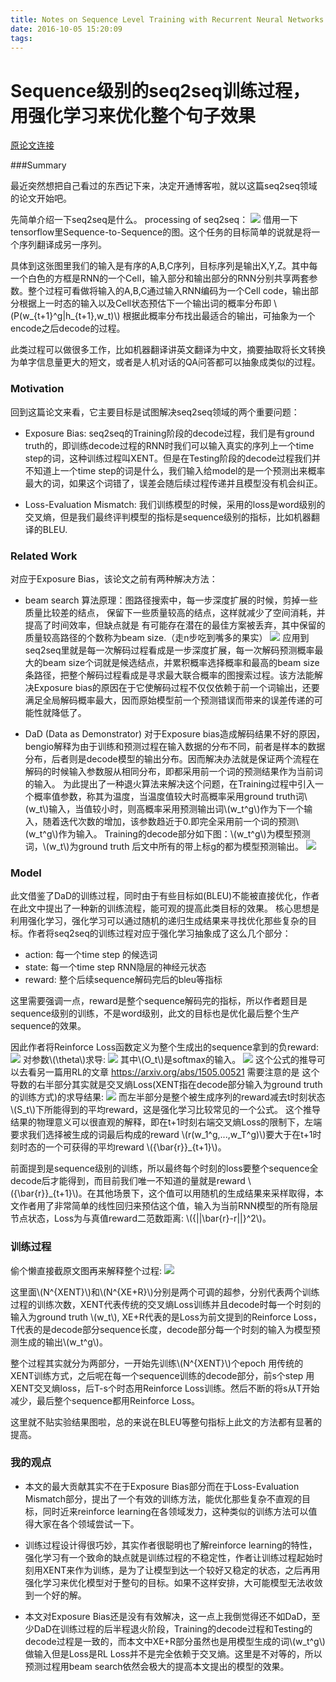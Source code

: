 ```yaml
---
title: Notes on Sequence Level Training with Recurrent Neural Networks
date: 2016-10-05 15:20:09
tags:
---
```

# Sequence级别的seq2seq训练过程，用强化学习来优化整个句子效果

[原论文连接](http://arxiv.org/abs/1511.06732)

###Summary

最近突然想把自己看过的东西记下来，决定开通博客啦，就以这篇seq2seq领域的论文开始吧。

先简单介绍一下seq2seq是什么。
processing of seq2seq：
![](https://www.tensorflow.org/versions/r0.11/images/basic_seq2seq.png)
借用一下tensorflow里Sequence-to-Sequence的图。这个任务的目标简单的说就是将一个序列翻译成另一序列。

具体到这张图里我们的输入是有序的A,B,C序列，目标序列是输出X,Y,Z。其中每一个白色的方框是RNN的一个Cell，输入部分和输出部分的RNN分别共享两套参数。整个过程可看做将输入的A,B,C通过输入RNN编码为一个Cell code，输出部分根据上一时态的输入以及Cell状态预估下一个输出词的概率分布即<script type="text/javascript" src="http://cdn.mathjax.org/mathjax/latest/MathJax.js?config=default"></script> \\(P(w_{t+1}^g|h_{t+1},w_t)\\) 根据此概率分布找出最适合的输出，可抽象为一个encode之后decode的过程。

此类过程可以做很多工作，比如机器翻译讲英文翻译为中文，摘要抽取将长文转换为单字信息量更大的短文，或者是人机对话的QA问答都可以抽象成类似的过程。

### Motivation
回到这篇论文来看，它主要目标是试图解决seq2seq领域的两个重要问题：

- Exposure Bias: seq2seq的Training阶段的decode过程，我们是有ground truth的，即训练decode过程的RNN时我们可以输入真实的序列上一个time step的词，这种训练过程叫XENT。但是在Testing阶段的decode过程我们并不知道上一个time step的词是什么，我们输入给model的是一个预测出来概率最大的词，如果这个词错了，误差会随后续过程传递并且模型没有机会纠正。

- Loss-Evaluation Mismatch: 我们训练模型的时候，采用的loss是word级别的交叉熵，但是我们最终评判模型的指标是sequence级别的指标，比如机器翻译的BLEU.

### Related Work
对应于Exposure Bias，该论文之前有两种解决方法：

- beam search
    算法原理：图路径搜索中，每一步深度扩展的时候，剪掉一些质量比较差的结点，    保留下一些质量较高的结点，这样就减少了空间消耗，并提高了时间效率，但缺点就是    有可能存在潜在的最佳方案被丢弃，其中保留的质量较高路径的个数称为beam size.（走n步吃到嘴多的果实）
    ![](http://7xp3xc.com1.z0.glb.clouddn.com/201601/1475738457157.png
)
应用到seq2seq里就是每一次解码过程看成是一步深度扩展，每一次解码预测概率最大的beam size个词就是候选结点，并累积概率选择概率和最高的beam size条路径，把整个解码过程看成是寻求最大联合概率的图搜索过程。该方法能解决Exposure bias的原因在于它使解码过程不仅仅依赖于前一个词输出，还要满足全局解码概率最大，因而原始模型前一个预测错误而带来的误差传递的可能性就降低了。

- DaD (Data as Demonstrator)
对于Exposure bias造成解码结果不好的原因，bengio解释为由于训练和预测过程在输入数据的分布不同，前者是样本的数据分布，后者则是decode模型的输出分布。因而解决办法就是保证两个流程在解码的时候输入参数服从相同分布，即都采用前一个词的预测结果作为当前词的输入。
为此提出了一种退火算法来解决这个问题，在Training过程中引入一个概率值参数，称其为温度，当温度值较大时高概率采用ground truth词\\(w_t\\)输入，当值较小时，则高概率采用预测输出词\\(w_t^g\\)作为下一个输入，随着迭代次数的增加，该参数趋近于0.即完全采用前一个词的预测\\(w_t^g\\)作为输入。
Training的decode部分如下图：\\(w_t^g\\)为模型预测词，\\(w_t\\)为ground truth 后文中所有的带上标g的都为模型预测输出。
![](http://7xp3xc.com1.z0.glb.clouddn.com/201601/1475739099129.png)
### Model
此文借鉴了DaD的训练过程，同时由于有些目标如(BLEU)不能被直接优化，作者在此文中提出了一种新的训练流程，能可观的提高此类目标的效果。
核心思想是利用强化学习，强化学习可以通过随机的递归生成结果来寻找优化那些复杂的目标。作者将seq2seq的训练过程对应于强化学习抽象成了这么几个部分：

- action: 每一个time step 的候选词
- state: 每一个time step RNN隐层的神经元状态
- reward: 整个后续sequence解码完后的bleu等指标

这里需要强调一点，reward是整个sequence解码完的指标，所以作者题目是sequence级别的训练，不是word级别，此文的目标也是优化最后整个生产sequence的效果。

因此作者将Reinforce Loss函数定义为整个生成出的sequence拿到的负reward:
![](http://7xp3xc.com1.z0.glb.clouddn.com/201601/1475740434191.png
)
对参数\\(\theta\\)求导:
![](http://7xp3xc.com1.z0.glb.clouddn.com/201601/1475740913152.png
)
其中\\(O_t\\)是softmax的输入。
![](http://7xp3xc.com1.z0.glb.clouddn.com/201601/1475740768186.png
)
这个公式的推导可以去看另一篇用RL的文章 https://arxiv.org/abs/1505.00521
需要注意的是 这个导数的右半部分其实就是交叉熵Loss(XENT指在decode部分输入为ground truth的训练方式)的求导结果:
![](http://7xp3xc.com1.z0.glb.clouddn.com/201601/1475741346812.png
)
而左半部分是整个被生成序列的reward减去t时刻状态\\(S_t\\)下所能得到的平均reward，这是强化学习比较常见的一个公式。
这个推导结果的物理意义可以很直观的解释，即在t+1时刻右端交叉熵Loss的限制下，左端要求我们选择被生成的词最后构成的reward \\(r(w_1^g,...,w_T^g)\\)要大于在t+1时刻时态的一个可获得的平均reward \\({\bar{r}}_{t+1}\\)。

前面提到是sequence级别的训练，所以最终每个时刻的loss要整个sequence全decode后才能得到，而目前我们唯一不知道的量就是reward \\({\bar{r}}_{t+1}\\)。在其他场景下，这个值可以用随机的生成结果来采样取得，本文作者用了非常简单的线性回归来预估这个值，输入为当前RNN模型的所有隐层节点状态，Loss为与真值reward二范数距离: \\({||\bar{r}-r||}^2\\)。

### 训练过程
偷个懒直接截原文图再来解释整个过程:
![](http://7xp3xc.com1.z0.glb.clouddn.com/201601/1475742637703.png)

这里面\\(N^{XENT}\\)和\\(N^{XE+R}\\)分别是两个可调的超参，分别代表两个训练过程的训练次数，XENT代表传统的交叉熵Loss训练并且decode时每一个时刻的输入为ground truth \\(w_t\\), XE+R代表的是Loss为前文提到的Reinforce Loss，T代表的是decode部分sequence长度，decode部分每一个时刻的输入为模型预测生成的输出\\(w_t^g\\)。

整个过程其实就分为两部分，一开始先训练\\(N^{XENT}\\)个epoch 用传统的XENT训练方式，之后呢在每一个sequence训练的decode部分，前s个step 用XENT交叉熵loss，后T-s个时态用Reinforce Loss训练。然后不断的将s从T开始减少，最后整个sequence都用Reinforce Loss。


这里就不贴实验结果图啦，总的来说在BLEU等整句指标上此文的方法都有显著的提高。

### 我的观点
- 本文的最大贡献其实不在于Exposure Bias部分而在于Loss-Evaluation Mismatch部分，提出了一个有效的训练方法，能优化那些复杂不直观的目标，同时近来reinforce learning在各领域发力，这种类似的训练方法可以值得大家在各个领域尝试一下。

- 训练过程设计得很巧妙，其实作者很聪明也了解reinforce learning的特性，强化学习有一个致命的缺点就是训练过程的不稳定性，作者让训练过程起始时刻用XENT来作为训练，是为了让模型到达一个较好又稳定的状态，之后再用强化学习来优化模型对于整句的目标。如果不这样安排，大可能模型无法收敛到一个好的解。

- 本文对Exposure Bias还是没有有效解决，这一点上我倒觉得还不如DaD，至少DaD在训练过程的后半程退火阶段，Training的decode过程和Testing的decode过程是一致的，而本文中XE+R部分虽然也是用模型生成的词\\(w_t^g\\)做输入但是Loss是RL Loss并不是完全依赖于交叉熵。这里是不对等的，所以预测过程用beam search依然会极大的提高本文提出的模型的效果。
